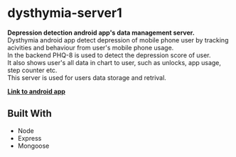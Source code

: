 # dysthymia-server1
**Depression detection android app's data management server.**
</br>
Dysthymia android app detect depression of mobile phone user by tracking acivities and behaviour from user's mobile phone usage.
</br>
In the backend PHQ-8 is used to detect the depression score of user.
</br>
It also shows user's all data in chart to user, such as unlocks, app usage, step counter etc.
</br>
This server is used for users data storage and retrival.

[**Link to android app**](https://github.com/Akkiro45/assets/blob/master/dysthymia/apk/Dysthymia.apk)

## Built With
  * Node
  * Express
  * Mongoose

